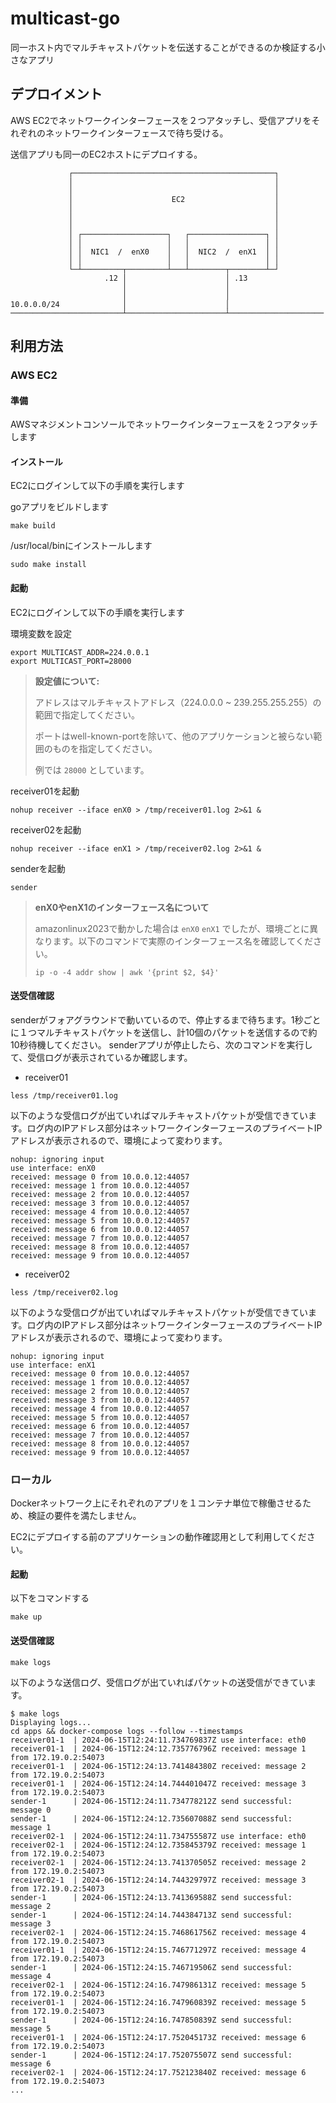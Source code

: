 # multicast-go
同一ホスト内でマルチキャストパケットを伝送することができるのか検証する小さなアプリ

## デプロイメント
AWS EC2でネットワークインターフェースを２つアタッチし、受信アプリをそれぞれのネットワークインターフェースで待ち受ける。

送信アプリも同一のEC2ホストにデプロイする。
```
             ┌─────────────────────────────────────────────┐          
             │                                             │          
             │                                             │          
             │                      EC2                    │          
             │                                             │          
             │                                             │          
             │                                             │          
             │ ┌───────────────────┐   ┌─────────────────┐ │          
             │ │                   │   │                 │ │          
             │ │  NIC1  /  enX0    │   │  NIC2  /  enX1  │ │          
             │ │                   │   │                 │ │          
             └─┴─────────┬─────────┴───┴────────┬────────┴─┘          
                     .12 │                      │ .13                 
                         │                      │                     
                         │                      │                     
10.0.0.0/24              │                      │                     
─────────────────────────┴──────────────────────┴─────────────────────
```

## 利用方法
### AWS EC2
#### 準備
AWSマネジメントコンソールでネットワークインターフェースを２つアタッチします

#### インストール
EC2にログインして以下の手順を実行します

goアプリをビルドします
```
make build
```
/usr/local/binにインストールします
```
sudo make install
```

#### 起動
EC2にログインして以下の手順を実行します

環境変数を設定
```
export MULTICAST_ADDR=224.0.0.1
export MULTICAST_PORT=28000
```
> **設定値について:**
>
> アドレスはマルチキャストアドレス（224.0.0.0 ~ 239.255.255.255）の範囲で指定してください。
> 
> ポートはwell-known-portを除いて、他のアプリケーションと被らない範囲のものを指定してください。
> 
> 例では `28000` としています。

receiver01を起動
```
nohup receiver --iface enX0 > /tmp/receiver01.log 2>&1 &
```

receiver02を起動
```
nohup receiver --iface enX1 > /tmp/receiver02.log 2>&1 &
```

senderを起動
```
sender
```

> **enX0やenX1のインターフェース名について**
> 
> amazonlinux2023で動かした場合は `enX0` `enX1` でしたが、環境ごとに異なります。以下のコマンドで実際のインターフェース名を確認してください。
> ```
> ip -o -4 addr show | awk '{print $2, $4}'
> ```

#### 送受信確認
senderがフォアグラウンドで動いているので、停止するまで待ちます。1秒ごとに１つマルチキャストパケットを送信し、計10個のパケットを送信するので約10秒待機してください。
senderアプリが停止したら、次のコマンドを実行して、受信ログが表示されているか確認します。
- receiver01
```
less /tmp/receiver01.log
```
以下のような受信ログが出ていればマルチキャストパケットが受信できています。ログ内のIPアドレス部分はネットワークインターフェースのプライベートIPアドレスが表示されるので、環境によって変わります。
```
nohup: ignoring input
use interface: enX0
received: message 0 from 10.0.0.12:44057
received: message 1 from 10.0.0.12:44057
received: message 2 from 10.0.0.12:44057
received: message 3 from 10.0.0.12:44057
received: message 4 from 10.0.0.12:44057
received: message 5 from 10.0.0.12:44057
received: message 6 from 10.0.0.12:44057
received: message 7 from 10.0.0.12:44057
received: message 8 from 10.0.0.12:44057
received: message 9 from 10.0.0.12:44057
```

- receiver02
```
less /tmp/receiver02.log
```
以下のような受信ログが出ていればマルチキャストパケットが受信できています。ログ内のIPアドレス部分はネットワークインターフェースのプライベートIPアドレスが表示されるので、環境によって変わります。
```
nohup: ignoring input
use interface: enX1
received: message 0 from 10.0.0.12:44057
received: message 1 from 10.0.0.12:44057
received: message 2 from 10.0.0.12:44057
received: message 3 from 10.0.0.12:44057
received: message 4 from 10.0.0.12:44057
received: message 5 from 10.0.0.12:44057
received: message 6 from 10.0.0.12:44057
received: message 7 from 10.0.0.12:44057
received: message 8 from 10.0.0.12:44057
received: message 9 from 10.0.0.12:44057
```

### ローカル
Dockerネットワーク上にそれぞれのアプリを１コンテナ単位で稼働させるため、検証の要件を満たしません。

EC2にデプロイする前のアプリケーションの動作確認用として利用してください。
#### 起動
以下をコマンドする
```
make up
```
#### 送受信確認
```
make logs
```
以下のような送信ログ、受信ログが出ていればパケットの送受信ができています。
```
$ make logs
Displaying logs...
cd apps && docker-compose logs --follow --timestamps
receiver01-1  | 2024-06-15T12:24:11.734769837Z use interface: eth0
receiver01-1  | 2024-06-15T12:24:12.735776796Z received: message 1 from 172.19.0.2:54073
receiver01-1  | 2024-06-15T12:24:13.741484380Z received: message 2 from 172.19.0.2:54073
receiver01-1  | 2024-06-15T12:24:14.744401047Z received: message 3 from 172.19.0.2:54073
sender-1      | 2024-06-15T12:24:11.734778212Z send successful: message 0
sender-1      | 2024-06-15T12:24:12.735607088Z send successful: message 1
receiver02-1  | 2024-06-15T12:24:11.734755587Z use interface: eth0
receiver02-1  | 2024-06-15T12:24:12.735845379Z received: message 1 from 172.19.0.2:54073
receiver02-1  | 2024-06-15T12:24:13.741370505Z received: message 2 from 172.19.0.2:54073
receiver02-1  | 2024-06-15T12:24:14.744329797Z received: message 3 from 172.19.0.2:54073
sender-1      | 2024-06-15T12:24:13.741369588Z send successful: message 2
sender-1      | 2024-06-15T12:24:14.744384713Z send successful: message 3
receiver02-1  | 2024-06-15T12:24:15.746861756Z received: message 4 from 172.19.0.2:54073
receiver01-1  | 2024-06-15T12:24:15.746771297Z received: message 4 from 172.19.0.2:54073
sender-1      | 2024-06-15T12:24:15.746719506Z send successful: message 4
receiver02-1  | 2024-06-15T12:24:16.747986131Z received: message 5 from 172.19.0.2:54073
receiver01-1  | 2024-06-15T12:24:16.747960839Z received: message 5 from 172.19.0.2:54073
sender-1      | 2024-06-15T12:24:16.747850839Z send successful: message 5
receiver01-1  | 2024-06-15T12:24:17.752045173Z received: message 6 from 172.19.0.2:54073
sender-1      | 2024-06-15T12:24:17.752075507Z send successful: message 6
receiver02-1  | 2024-06-15T12:24:17.752123840Z received: message 6 from 172.19.0.2:54073
...
```
